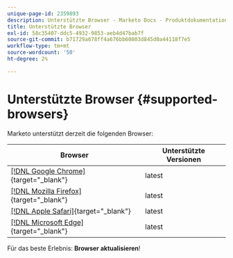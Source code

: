 ```yaml
---
unique-page-id: 2359893
description: Unterstützte Browser - Marketo Docs - Produktdokumentation
title: Unterstützte Browser
exl-id: 58c35407-ddc5-4932-9853-aeb4d47bab7f
source-git-commit: b71729a678ff4a676bb60803d845d0a44118f7e5
workflow-type: tm+mt
source-wordcount: '50'
ht-degree: 2%

---
```


# Unterstützte Browser {#supported-browsers}

Marketo unterstützt derzeit die folgenden Browser:

| Browser | Unterstützte Versionen |
|---|---|
| [[!DNL Google Chrome]](https://www.google.com/intl/en/chrome/browser/){target="_blank"} | latest |
| [[!DNL Mozilla Firefox]](https://www.mozilla.org/en-US/firefox/new/){target="_blank"} | latest |
| [[!DNL Apple Safari]](https://www.apple.com/safari/){target="_blank"} | latest |
| [[!DNL Microsoft Edge]](https://www.microsoft.com/en-us/windows/microsoft-edge){target="_blank"} | latest |

Für das beste Erlebnis: **Browser aktualisieren**!
